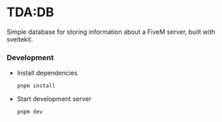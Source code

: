# TDA:DB

Simple database for storing information about a FiveM server, built with sveltekit.

### Development

- Install dependencies

  ```
  pnpm install
  ```

- Start development server
  ```
  pnpm dev
  ```
